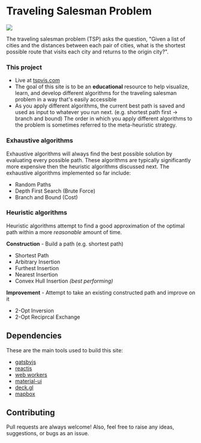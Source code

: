 
# Traveling Salesman Problem

![](https://media.giphy.com/media/LPkQ56C9z0iSv9Hs9D/giphy.gif)

The traveling salesman problem (TSP) asks the question, "Given a list of cities and the distances between each pair of cities, what is the shortest possible route that visits each city and returns to the origin city?".

### This project

  - Live at [tspvis.com](https://tspvis.com)
  - The goal of this site is to be an **educational** resource to help visualize, learn, and develop different algorithms for the traveling salesman problem in a way that's easily accessible
  - As you apply different algorithms, the current best path is saved and used as input to whatever you run next. (e.g. shortest path first -> branch and bound) The order in which you apply different algorithms to the problem is sometimes referred to the meta-heuristic strategy.

### Exhaustive algorithms
          
Exhaustive algorithms will always find the best possible solution by evaluating every possible path. These algorithms are typically significantly more expensive then the heuristic algorithms discussed next. The exhaustive algorithms implemented so far include:
  - Random Paths
  - Depth First Search (Brute Force)
  - Branch and Bound (Cost)

### Heuristic algorithms

Heuristic algorithms attempt to find a good approximation of the optimal path within a more *reasonable* amount of time.

**Construction** - Build a path (e.g. shortest path)
  - Shortest Path
  - Arbitrary Insertion
  - Furthest Insertion
  - Nearest Insertion
  - Convex Hull Insertion *(best performing)*

**Improvement** - Attempt to take an existing constructed path and improve on it
  - 2-Opt Inversion
  - 2-Opt Reciprcal Exchange


## Dependencies

These are the main tools used to build this site:

   - [gatsbyjs](https://www.gatsbyjs.org)
   - [reactjs](https://reactjs.org)
   - [web workers](https://developer.mozilla.org/en-US/docs/Web/API/Web_Workers_API)
   - [material-ui](https://material-ui.com/)
   - [deck.gl](https://deck.gl/#/)
   - [mapbox](https://www.mapbox.com/)


## Contributing

Pull requests are always welcome! Also, feel free to raise any ideas, suggestions, or bugs as an issue. 

